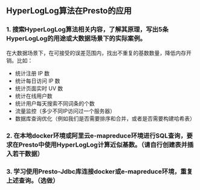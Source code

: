 ## HyperLogLog算法在Presto的应用
### 1. 搜索HyperLogLog算法相关内容，了解其原理，写出5条HyperLogLog的用途或大数据场景下的实际案例。
在大数据场景下，在可接受的误差范围内，找出不重复的基数数量，降低内存开销。比如：
- 统计注册 IP 数
- 统计每日访问 IP 数
- 统计页面实时 UV 数
- 统计在线用户数
- 统计用户每天搜索不同词条的个数
- 流量监控（多少不同IP访问过一个服务器）
- 数据库查询优化（例如我们是否需要排序和合并，或者是否需要构建哈希表）
### 2. 在本地docker环境或阿里云e-mapreduce环境进行SQL查询，要求在Presto中使用HyperLogLog计算近似基数。（请自行创建表并插入若干数据）

### 3. 学习使用Presto-Jdbc库连接docker或e-mapreduce环境，重复上述查询。（选做）
